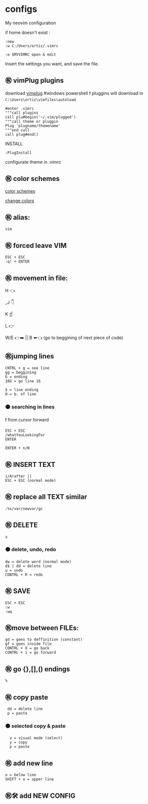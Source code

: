 # configs
My neovim configuration

if home doesn't exist :

    :new
    :w C:/Users/ortiz/.vimrc
    
    :e $MYVIMRC open & edit
   Insert the settings you want, and save the file.
## ㊗️ vimPlug plugins
download [vimplug](https://github.com/junegunn/vim-plug) #windows powershell
❗ pluggins will download in `C:\Users\ortiz\vimfiles\autoload`

    #enter .vimrc
    """call plugins
    call plu#begin('~/.vim/plugged')
    """call theme or pluggin
    Plug 'plugname/themename'
    """end call
    call plug#end()
    
  INSTALL
  
    :PlugInstall
  configurate theme in .vimrc     
## ㊗️ color schemes
[color schemes](https://github.com/rafi/awesome-vim-colorschemes)

[change colors](https://www.youtube.com/watch?v=MUQC5FYFp-A)
## ㊗️ alias:
    vim
## ㊗️ forced leave VIM
    ESC + ESC
    :q! + ENTER
## ㊗️ movement in file:
   H 👈
   
   _J 👇
   
   K ☝️
   
   L 👉
   
   W/E 👉➡️ || B ⬅️👈 (go to beggining of next piece of code)
## ㊗️jumping lines
    CNTRL + g = see line
    gg = beggining
    G = ending
    16G = go line 16
    
    $ = line ending
    0 = b. of line
 ### 🟠 searching in lines
 ❗ from cursor forward
 
    ESC + ESC
    /whatYouLookingFor
    ENTER
    
    ENTER + n/N
## ㊗️ INSERT TEXT
    i/A(after |)
    ESC + ESC (normal mode)
## ㊗️ replace all TEXT similar
    :%s/var/newvar/gc
## ㊗️ DELETE
    x
### 🟠 delete, undo, redo
    dw = delete word (normal mode)
    d$ | dd = delete line
    u = undo
    CONTRL + R = redo
    
## ㊗️ SAVE
    ESC + ESC
    :w
    :wq
## ㊗️move between FILEs:
    gd = goes to deffinition (constant)
    gf = goes inside file
    CONTRL + O = go back
    CONTRL + i = go forward
## ㊗️ go {},[],() endings
    %
## ㊗️ copy paste
     dd = delete line
     p = paste
  ### 🟠 selected copy & paste
      v = visual mode (select)
      y = copy
      p = paste
## ㊗️ add new line
    o = below line
    SHIFT + o = upper line
    
## ㊗️🛠️ add NEW CONFIG

